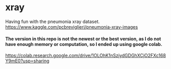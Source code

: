 # xray
Having fun with the pneumonia xray dataset.
https://www.kaggle.com/pcbreviglieri/pneumonia-xray-images

#### The version in this repo is not the newest or the best version, as I do not have enough memory or computation, so I ended up using google colab.
https://colab.research.google.com/drive/1OLOhK1nSzjydGDGhXCjO2FXc168Y9mE0?usp=sharing
